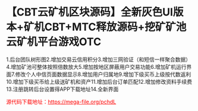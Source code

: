 # 【CBT云矿机区块源码】全新灰色UI版本+矿机CBT+MTC释放源码+挖矿矿池云矿机平台游戏OTC

1.后台团队树形图2.增加交易云信用积分3.增加三网验证（和短信一样聚合数据）4.增加矿池可整体按照倍数放大5.增加按地区屏蔽用户交易功能6.增加矿机运行界面7.修改个人中信页面数据显示8.增加用户归属地9.增加下级买币上级按代数返利10.增加下级买币给上级送矿机和资产11.增加后台订单匹配12.增加修改资料手续费13.注册跳转后台设置得APP下载地址14.全新界面




<p style="color: red;">源代码下载地址：<a href="https://mega-file.org/pchdL" style="color: red;">https://mega-file.org/pchdL</a></p>